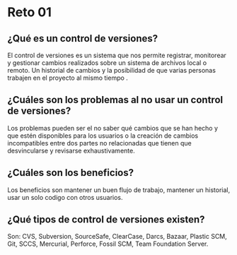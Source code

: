 # Reto 01
## ¿Qué es un control de versiones?
El control de versiones es un sistema que nos permite registrar, monitorear y gestionar cambios realizados sobre un sistema de archivos local o remoto. Un historial de cambios y la posibilidad de que varias personas trabajen en el proyecto al mismo tiempo .

## ¿Cuáles son los problemas al no usar un control de versiones?
 Los problemas pueden ser el no saber qué cambios que se han hecho y que estén disponibles para los usuarios o la creación de cambios incompatibles entre dos partes no relacionadas que tienen que desvincularse y revisarse exhaustivamente.

## ¿Cuáles son los beneficios?
Los beneficios son mantener un buen flujo de trabajo, mantener un  historial, usar un solo codigo con otros usuarios.

## ¿Qué tipos de control de versiones existen?
 Son: CVS, Subversion, SourceSafe, ClearCase, Darcs, Bazaar, Plastic SCM, Git, SCCS, Mercurial, Perforce, Fossil SCM, Team Foundation Server.
